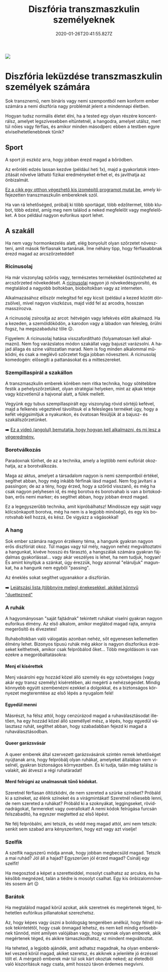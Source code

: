 ﻿---
date: "2020-01-26T20:41:55.827Z"
title: "Diszfória transzmaszkulin személyeknek"
lang: hu
---

<div class="header-image"><img src="assets/images/undraw_junior_soccer.svg" /></div>

# Diszfória leküzdése transzmaszkulin személyek számára

Sok transznemű, nem bináris vagy nemi szempontból nem konform ember számára a nemi diszfória nagy problémát jelent a mindennapi életben.

Hogyan tudsz normális életet élni, ha a tested egy olyan részére koncentrálsz, amelyet legszívesebben eltüntetnél, a hangodra, amelyet utálsz, mert túl nőies vagy férfias, és amikor minden másodperc ebben a testben egyre elviselhetetlenebbnek tűnik?

## Sport
A sport jó eszköz arra, hogy jobban érezd magad a bőrödben.

Az erőnléti edzés lassan kezdve (például heti 1x), majd a gyakorlatok intenzitását növelve látható fizikai eredményeket érhet el, és javíthatja az önbizalmát.

[Ez a cikk egy otthon végezhető kis izomépítő programot mutat be](/#/entry?id=maszkulinizalas-testedzes), amely kifejezetten transzmaszkulin embereknek szól.

Ha van rá lehetőséged, próbálj ki több sportágat, több edzőtermet, több klubot, több edzést, amíg meg nem találod a neked megfelelőt vagy megfelelőket. A box például nagyon euforikus sport lehet.

## A szakáll
Ha nem vagy hormonkezelés alatt, elég bonyolult olyan szőrzetet növeszteni, amit mások férfiasnak tartanának. Íme néhány tipp, hogy férfiasabbnak érezd magad az arcszőrzeteddel!


### Ricinusolaj
Ha már viszonylag szőrös vagy, természetes termékekkel ösztönözheted az arcszőrzeted növekedését. A [ricinusolaj](/#/entry?id=ricinusolaj) nagyon jó növekedésgyorsító, és megtalálod a nagyobb boltokban, bioboltokban vagy az interneten.

Alkalmazásához először melegítsd fel egy kicsit (például a kezed között dörzsölve), mivel nagyon viszkózus, majd vidd fel az arcodra, hosszan masszírozva.


A ricinusolaj zsírosítja az arcot: hétvégén vagy lefekvés előtt alkalmazd. Ha a kezeden, a szemöldöködön, a karodon vagy a lábadon van felesleg, örülni fogsz, ha megszabadulsz tőle 😉.


<div class="infobox warning">

Figyelem: A ricinusolaj hatása visszafordítható (folyamatosan kell alkalmazni). Nem fog varázslatos módon szakállat vagy bajuszt varázsolni. A hajad állaga és színe változatlan marad. Nem is fog minden alkalommal működni, és csak a meglévő szőrzetet fogja jobban növeszteni. A ricinusolaj komedogén: elősegíti a pattanásokat és a mitteszereket.

</div>

### Szempillaspirál a szakállon
A transzmaszkulin emberek körében nem ritka technika, hogy sötétebbre festik a pehelyszőrzetüket, olyan stratégiai helyeken, mint az ajkak teteje vagy közvetlenül a hajvonal alatt, a fülek mellett.

Vegyünk egy tubus szempillaspirált egy viszonylag rövid sörtéjű kefével, majd a felkenés végeztével távolítsuk el a felesleges terméket úgy, hogy a kefét végigsimítjuk a nyakunkon, és óvatosan fésüljük át a bajusz- és szakállszőrzetünket.

➡️ [Ez a videó (angolul) bemutatja, hogy hogyan kell alkalmazni, és mi lesz a végeredmény.](https://www.youtube.com/watch?v=vEautziRH98)

### Borotválkozás

Paradoxnak tűnhet, de az a technika, amely a legtöbb nemi eufóriát okozhatja, az a borotválkozás.

Maga az aktus, amelyet a társadalom nagyon is nemi szempontból értékel, segíthet abban, hogy még inkább férfinak lásd magad. Nem fog javítani a passingon; de az a tény, hogy érzed, hogy a szőröd visszanő, és még ha csak nagyon pelyhesen id, és még borotva és borotvahab is van a birtokodban, erős nemi marker; és segíthet abban, hogy jobban érezd magad.

Ez a legegyszerűbb technika, amit kipróbálhatsz! Mindössze egy saját vagy kölcsönkapott borotva, még ha nem is a legjobb minőségű, és egy kis borotvahab kell hozzá, és kész. De vigyázz a vágásokkal!

### A hang
Sok ember számára nagyon érzékeny téma, a hangunk gyakran nagyon erős diszfóriát okoz. Túl magas vagy túl mély, nagyon nehéz megváltoztatni a hangunkat, kivéve hosszú és fárasztó, a hangszálak számára gyakran fájdalmas gyakorlással... vagy akár veszélyes is lehet, ha nem tudjuk, hogyan! És amint kinyitjuk a szánkat, úgy érezzük, hogy azonnal "eláruljuk" magunkat, ha a hangunk nem egyből "passing".

Az éneklés sokat segíthet ugyanakkor a diszfórián.

➡️ [Lejátszási lista (többnyire meleg) énekesekkel, akikkel könnyű "duettezned"](https://www.youtube.com/playlist?list=PLA66OD37C5XEU-JgbooLv-kxL9SMJ2Cco)

### A ruhák

A hagyományosan "saját fajtádnak" tekintett ruhákat viselni gyakran nagyon euforikus élmény. Az első alkalom, amikor meglátod magad rajta, annyira megerősítő és élvezetes!

Ruhaboltokban való válogatás azonban nehéz, sőt egyenesen kellemetlen élmény lehet. Bizonyos típusú ruhák még akkor is nagyon diszforikus érzéseket kelthetnek, amikor csak felpróbálod őket... Több megoldásom is van ezekre a megpróbáltatásokra:

#### Menj el kísérettek

Menj vásárolni egy hozzád közel álló személy és egy szövetséges (vagy akár egy transz személy) kíséretében, aki megérti a nehézségeidet. Mindig könnyebb együtt szembenézni ezekkel a dolgokkal, és a biztonságos környezet megteremtése az első lépés a nyugalom felé!

#### Egyedül menni

Másrészt, ha félsz attól, hogy cenzúrázod magad a ruhaválasztásodat illetően, ha egy hozzád közel álló személlyel mész, a lépés, hogy egyedül választasz ruhát, segíthet abban, hogy szabadabban fejezd ki magad a ruhaválasztásodban.

#### Queer garázsvásár

A queer emberek által szervezett garázsvásárok szintén remek lehetőséget nyújtanak arra, hogy felpróbálj olyan ruhákat, amelyeket általában nem viselnél, gyakran biztonságos környezetben. És ki tudja, talán még találsz is valakit, aki átveszi a régi ruhatáradat!

#### Merd felrúgni az unalmasnak tűnő kódokat.

Szeretnél férfiasan öltözködni, de nem szereted a szürke színeket? Próbáld ki a színeket, az élénk színeket és a virágmintákat! Szeretnél nőiesebb lenni, de nem szereted a ruhákat? Próbáld ki a szoknyákat, leggingseket, rövidnadrágokat, farmereket vagy overallokat! A nemi kódok felrúgása furcsán felszabadító, ha egyszer megtetted az első lépést.


Ne félj felpróbálni, ami tetszik, és védd meg magad attól, ami nem tetszik: senkit sem szabad arra kényszeríteni, hogy ezt vagy azt viselje!

### Szelfik

A szelfik nagyszerű módja annak, hogy jobban megbecsüld magad. Tetszik a mai ruhád? Jól áll a hajad? Egyszerűen jól érzed magad? Csinálj egy szelfit!

Ha megosztod a képet a szeretteiddel, mosolyt csalhatsz az arcukra, és ha később megnézed, talán a tiédre is mosolyt csalhat. Egy kis önbizalomnövelés sosem árt 😉

### Barátok

Ha megtalálod magad körül azokat, akik szeretnek és megértenek téged, hihetetlen eufórikus pillanatokat szerezhetsz.

Az, hogy képes vagy úszni a boldogság tengerében anélkül, hogy félnél mások tekintetétől, hogy csak önmagad lehetsz, és nem kell mindig erősebbnek tűnnöd, mint amilyen valójában vagy, hogy vannak olyan emberek, akik megértenek téged, és akikre támaszkodhatsz, ez mindent megváltoztat.

Ha teheted, a legjobb ajándék, amit adhatsz magadnak, ha olyan emberekkel veszed körül magad, akiket szeretsz, és akiknek a jelenléte jó érzéssel tölt el. A mérgező emberek már túl sok kárt okoztak neked; az életedből való kiszorításuk nagy csata, amit hosszú távon érdemes megvívni.






